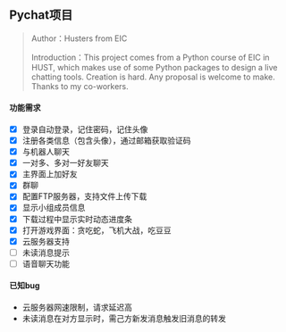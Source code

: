 ## Pychat项目

>Author：Husters from EIC
>
>Introduction：This project comes from a Python course of EIC in HUST, which makes use of some Python packages to design a live chatting tools.
>Creation is hard. Any proposal is welcome to make. Thanks to my co-workers.

#### 功能需求

- [x] 登录自动登录，记住密码，记住头像
- [x] 注册各类信息（包含头像），通过邮箱获取验证码
- [x] 与机器人聊天
- [x] 一对多、多对一好友聊天
- [x] 主界面上加好友
- [x] 群聊
- [x] 配置FTP服务器，支持文件上传下载
- [x] 显示小组成员信息
- [x] 下载过程中显示实时动态进度条
- [x] 打开游戏界面：贪吃蛇，飞机大战，吃豆豆
- [x] 云服务器支持
- [ ] 未读消息提示
- [ ] 语音聊天功能

#### 已知bug
* 云服务器网速限制，请求延迟高
* 未读消息在对方显示时，需己方新发消息触发旧消息的转发

#### 





